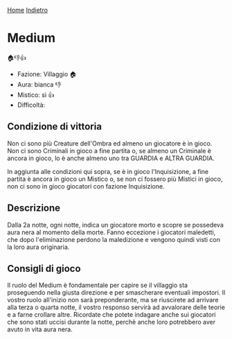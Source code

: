 [Home](/wherewolf-rules)
[Indietro](..)

# Medium

<span class='emoji'>🏠👎👍</span>

- Fazione: Villaggio <span class='emoji'>🏠</span>
- Aura: bianca <span class='emoji'>👎</span>
- Mistico: sì <span class='emoji'>👍</span>
- Difficoltà: 

## Condizione di vittoria

Non ci sono più Creature dell'Ombra ed almeno un giocatore è in gioco. Non ci sono Criminali in gioco a fine partita o, se almeno un Criminale è ancora in gioco, lo è anche almeno uno tra GUARDIA e ALTRA GUARDIA.

In aggiunta alle condizioni qui sopra, se è in gioco l'Inquisizione, a fine partita è ancora in gioco un Mistico o, se non ci fossero più Mistici in gioco, non ci sono in gioco giocatori con fazione Inquisizione.

## Descrizione

Dalla 2a notte, ogni notte, indica un giocatore morto e scopre se possedeva aura nera al momento della morte. Fanno eccezione i giocatori maledetti, che dopo l'eliminazione perdono la maledizione e vengono quindi visti con la loro aura originaria.

## Consigli di gioco

Il ruolo del Medium è fondamentale per capire se il villaggio sta proseguendo nella giusta direzione e per smascherare eventuali impostori. Il vostro ruolo all'inizio non sarà preponderante, ma se riuscirete ad arrivare alla terza o quarta notte, il vostro responso servirà ad avvalorare delle teorie e a farne crollare altre. Ricordate che potete indagare anche sui giocatori che sono stati uccisi durante la notte, perchè anche loro potrebbero aver avuto in vita aura nera.
